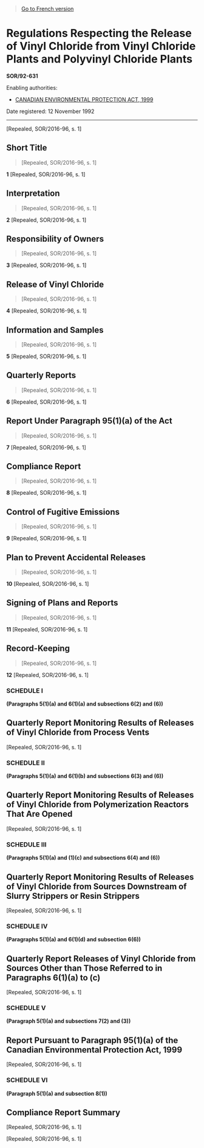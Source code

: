 > [Go to French version](/fr/Règlements/Décrets,%20ordonnances%20et%20règlements%20statutaires/92/631.md)

# Regulations Respecting the Release of Vinyl Chloride from Vinyl Chloride Plants and Polyvinyl Chloride Plants

**SOR/92-631**

Enabling authorities: 
- [CANADIAN ENVIRONMENTAL PROTECTION ACT, 1999](/en/Acts/Statutes%20of%20Canada/1999/c.%2033.md)

Date registered: 12 November 1992

----------


[Repealed, SOR/2016-96, s. 1]



## Short Title
> [Repealed, SOR/2016-96, s. 1]



**1** [Repealed, SOR/2016-96, s. 1]




## Interpretation
> [Repealed, SOR/2016-96, s. 1]



**2** [Repealed, SOR/2016-96, s. 1]




## Responsibility of Owners
> [Repealed, SOR/2016-96, s. 1]



**3** [Repealed, SOR/2016-96, s. 1]




## Release of Vinyl Chloride
> [Repealed, SOR/2016-96, s. 1]



**4** [Repealed, SOR/2016-96, s. 1]




## Information and Samples
> [Repealed, SOR/2016-96, s. 1]



**5** [Repealed, SOR/2016-96, s. 1]




## Quarterly Reports
> [Repealed, SOR/2016-96, s. 1]



**6** [Repealed, SOR/2016-96, s. 1]




## Report Under Paragraph 95(1)(a) of the Act
> [Repealed, SOR/2016-96, s. 1]



**7** [Repealed, SOR/2016-96, s. 1]




## Compliance Report
> [Repealed, SOR/2016-96, s. 1]



**8** [Repealed, SOR/2016-96, s. 1]




## Control of Fugitive Emissions
> [Repealed, SOR/2016-96, s. 1]



**9** [Repealed, SOR/2016-96, s. 1]




## Plan to Prevent Accidental Releases
> [Repealed, SOR/2016-96, s. 1]



**10** [Repealed, SOR/2016-96, s. 1]




## Signing of Plans and Reports
> [Repealed, SOR/2016-96, s. 1]



**11** [Repealed, SOR/2016-96, s. 1]




## Record-Keeping
> [Repealed, SOR/2016-96, s. 1]



**12** [Repealed, SOR/2016-96, s. 1]




### **SCHEDULE I** 
**(Paragraphs 5(1)(a) and 6(1)(a) and subsections 6(2) and (6))**
## Quarterly Report Monitoring Results of Releases of Vinyl Chloride from Process Vents
[Repealed, SOR/2016-96, s. 1]




### **SCHEDULE II** 
**(Paragraphs 5(1)(a) and 6(1)(b) and subsections 6(3) and (6))**
## Quarterly Report Monitoring Results of Releases of Vinyl Chloride from Polymerization Reactors That Are Opened
[Repealed, SOR/2016-96, s. 1]




### **SCHEDULE III** 
**(Paragraphs 5(1)(a) and (1)(c) and subsections 6(4) and (6))**
## Quarterly Report Monitoring Results of Releases of Vinyl Chloride from Sources Downstream of Slurry Strippers or Resin Strippers
[Repealed, SOR/2016-96, s. 1]




### **SCHEDULE IV** 
**(Paragraphs 5(1)(a) and 6(1)(d) and subsection 6(6))**
## Quarterly Report Releases of Vinyl Chloride from Sources Other than Those Referred to in Paragraphs 6(1)(a) to (c)
[Repealed, SOR/2016-96, s. 1]




### **SCHEDULE V** 
**(Paragraph 5(1)(a) and subsections 7(2) and (3))**
## Report Pursuant to Paragraph 95(1)(a) of the Canadian Environmental Protection Act, 1999
[Repealed, SOR/2016-96, s. 1]




### **SCHEDULE VI** 
**(Paragraph 5(1)(a) and subsection 8(1))**
## Compliance Report Summary
[Repealed, SOR/2016-96, s. 1]


[Repealed, SOR/2016-96, s. 1]


